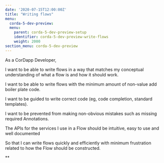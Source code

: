 ```yaml
---
date: '2020-07-15T12:00:00Z'
title: "Writing flows"
menu:
  corda-5-dev-preview:
  menu:
    parent: corda-5-dev-preview-setup
    identifier: corda-5-dev-preview-write-flows
    weight: 2000
section_menu: corda-5-dev-preview
---
```


As a CorDapp Developer,

I want to be able to write flows in a way that matches my conceptual understanding of what a flow is and how it should work.

I want to be able to write flows with the minimum amount of non-value add boiler plate code.

I want to be guided to write correct code (eg, code completion, standard templates).

I want to be prevented from making non-obvious mistakes such as missing required Annotations.

The APIs for the services I use in a Flow should be intuitive, easy to use and well documented

So that I can write flows quickly and efficiently with minimum frustration related to how the Flow should be constructed.  

**
